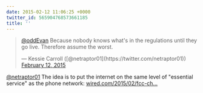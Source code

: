 ```yaml
---
date: 2015-02-12 11:06:25 +0000
twitter_id: 565904768573661185
title: ''
---
```


<blockquote class="twitter-tweet"><p lang="en" dir="ltr"><a href="https://twitter.com/oddEvan?ref_src=twsrc%5Etfw">@oddEvan</a> Because nobody knows what&#39;s in the regulations until they go live. Therefore assume the worst.</p>&mdash; Kessie Carroll ([@netraptor01](https://twitter.com/netraptor01)) <a href="https://twitter.com/netraptor01/status/565900861164240897?ref_src=twsrc%5Etfw">February 12, 2015</a></blockquote>
<script async src="https://platform.twitter.com/widgets.js" charset="utf-8"></script>

[@netraptor01](https://twitter.com/netraptor01) The idea is to put the internet on the same level of "essential service" as the phone network: [wired.com/2015/02/fcc-ch…](http://www.wired.com/2015/02/fcc-chairman-wheeler-net-neutrality)
